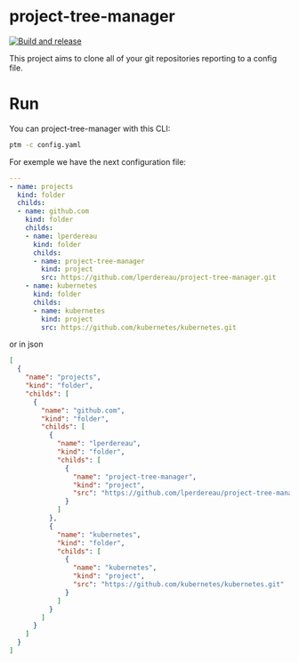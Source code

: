 # project-tree-manager
[![Build and release](https://github.com/lperdereau/project-tree-manager/actions/workflows/release.yaml/badge.svg?branch=main)](https://github.com/lperdereau/project-tree-manager/actions/workflows/release.yaml)

This project aims to clone all of your git repositories reporting to a config file.


# Run

You can project-tree-manager with this CLI:
```sh
ptm -c config.yaml
```

For exemple we have the next configuration file:
```yaml
---
- name: projects
  kind: folder
  childs:
  - name: github.com
    kind: folder
    childs:
    - name: lperdereau
      kind: folder
      childs:
      - name: project-tree-manager
        kind: project
        src: https://github.com/lperdereau/project-tree-manager.git
    - name: kubernetes
      kind: folder
      childs:
      - name: kubernetes
        kind: project
        src: https://github.com/kubernetes/kubernetes.git
```

or in json

```json
[
  {
    "name": "projects",
    "kind": "folder",
    "childs": [
      {
        "name": "github.com",
        "kind": "folder",
        "childs": [
          {
            "name": "lperdereau",
            "kind": "folder",
            "childs": [
              {
                "name": "project-tree-manager",
                "kind": "project",
                "src": "https://github.com/lperdereau/project-tree-manager.git"
              }
            ]
          },
          {
            "name": "kubernetes",
            "kind": "folder",
            "childs": [
              {
                "name": "kubernetes",
                "kind": "project",
                "src": "https://github.com/kubernetes/kubernetes.git"
              }
            ]
          }
        ]
      }
    ]
  }
]
```
